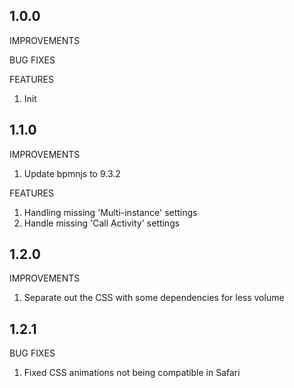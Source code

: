 ## 1.0.0

IMPROVEMENTS

BUG FIXES

FEATURES
1. Init


## 1.1.0

IMPROVEMENTS
1. Update bpmnjs to 9.3.2

FEATURES
1. Handling missing 'Multi-instance' settings
2. Handle missing 'Call Activity' settings


## 1.2.0

IMPROVEMENTS
1. Separate out the CSS with some dependencies for less volume


## 1.2.1

BUG FIXES
1. Fixed CSS animations not being compatible in Safari